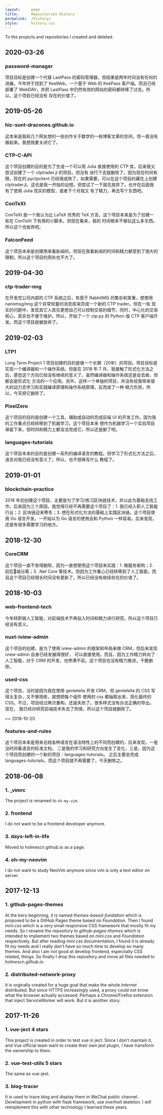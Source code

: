 ```yaml
---
layout:     page
title:      Repositories History
permalink:  /history/
style:      history.css
---
```


To the projects and repositories I created and deleted.

## 2020-03-26

### password-manager

项目目标是创建一个代替 LastPass 的密码管理器，但结果是两年时间没有任何的进展。今年终于找到了 KeeWeb，一个基于 Web 的 KeePass 客户端。而且已经部署了 WebDAV，并把 LastPass 中仍然有效的网站的密码都转移了过去。所以，这个项目已经没有 存在的价值了。

## 2019-05-26

### hic-sunt-dracones.github.io

这本来是我和几个网友想的一些创作关于数学的一些博客文章的空间，但一直没有做起来。我想我要关闭它了。

### CTP-C-API

这个项目创建的目的是为了生成一个可以用 Julia 直接使用的 CTP 库，后来我又尝试创建了一个 ctptrader.jl 的项目。但没有 进行下去就删除了。因为现在时间有限，现在的 pyctpclient 已经很成熟了，如果需要，可以在这个项目的藏在上创建 ctptrader.jl。这也是我一开始的设想。但尝试了一下就先放弃了。也许在后面我有了使用 Julia 现实的模型，或者下个月我又 有了精力，再去写个东西吧。

### ConTeXt

ConTeXt 是一个我认为比 LaTeX 优秀的 TeX 方言。这个项目本来是为了创建一些在 ConTeXt 下有用的小脚本。但现在看来，我的 时间根本不够玩这么多东西。所以这个也放弃吧。

### FalconFeed

这个项目本来是创建用来看新闻的。但现在我看新闻的时间和精力都受到了很大的限制，所以这个项目的用处也不大了。

## 2019-04-30

### ctp-trader-nng

在开发完公司内部的 CTP 系统之后，有感于 RabbitMQ 的繁杂和笨重，想使用 nanomsg/nng 这个非常轻量的消息库来完成一个新的 CTP trader。但在一些 现实的问题中，发现其它人其实更想自己可以控制交易的细节，同时，中心化的交易核心，其实也不便于维护。所以，开始了一个 ctp.py 的 Python 版 CTP 客户端开发。而这个项目就被放弃了。

## 2019-02-03

### LTP1

Long Term Project 1 项目创建的目的是做一个长期（20年）的项目。项目目标是实现一个编译器和一个操作系统。但是在 2018 年 7 月，我接触了形式化方法之后，感觉这个方向已经没有继续的意义了。虽然编译器和操作系统还是会去做，但都会是形式化 方法的一个应用。另外，这样一个单独的项目，并没有给我带来很大的动力去学习和实践编译原理和操作系统原理，反而成了一种 精力负担，所以，今天把它删除了。

### PixelZero

这个项目的目的是创建一个工具，辅助或自动的完成前端 UI 的开发工作。因为我的工作重点已经转移到了机器学习，这个项目本来 想作为机器学习一个实验项目保留下来，但时间和精力上都没法完成它。所以还是删了吧。

### languages-tutorials

这个项目本来的目的是创建一系列的编译语言的教程。但学习了形式化方法之后，语言对我已经没有意义了。所以，也不想再写什么 教程了。

## 2019-01-01

### blockchain-practice

2018 年初创建这个项目，主要是为了学习/练习区块链技术，并以此为基础去找工作。后来因为三个原因，我觉得已经不再需要这个项目了：1. 我已经入职人工智能行业；2. 区块链迎来寒冬；3. 想在形式化方法的基础上实践区块链。这个项目使用 Go 语言开发，一开始以为 Go 语言的使用会和 Python 一样容易。后来发现，还是有很多需要学习的地方。

## 2018-12-30

### CoreCRM

这个项目一直不舍得删除，因为一直想使用这个项目来实践：1. 微服务架构；2. 前后端分离；3. .Net Core 等技术。但因为工作重心已经转移到了人工智能，而且这个项目已经很长时间没有更新了，所以已经没有继续存在的价值了。

## 2018-10-03

### web-frontend-tech

今年转职做人工智能，对前端技术不再投入时间和精力进行研究，所以这个项目已经没有意义。

### nuxt-iview-admin

这个项目的创建，是为了使用 iview-admin 的框架和布局来做 CRM，但后来发现 iview-admin 自身已经发展得很好， 可以直接使用。而且，因为工作精力转向了人工智能，对于 CRM 的开发，也停滞不前。这个项目也没有精力推进，干脆删除。

### used-css

这个项目，当时是因为我在使用 gentelella 开发 CRM，但 gentelella 的 CSS 写得太复杂，又不够简练，就想把每个组件 使用的 css 都抽取出来，简化最终的 CSS。不过，项目经过两次重构，还是失败了。很多样式没有办法正确的导出。现在， 我已经对研究前端技术失去了热情，所以这个项目就删除了。

== 2018-10-20

### features-and-rules

这个项目本来是用来总结各种语言在语法特性上的不同而创建的，后来发现，一是没时间看语言的标准文档， 二是我的学习和研究方向发生了变化，三是，因为这个项目而创建的一个新的项目：languages-tutorials。 之后主要会完成 languages-tutorials，而这个项目就不再需要了，今天删除之。

## 2018-06-08

### 1. _vimrc

The project is renamed to `oh-my-vim`.

### 2. frontend

I do not want to be a frontend developer anymore.

### 3. days-left-in-life

Moved to holmescn.github.io as a page.

### 4. oh-my-neovim

I do not want to study NeoVim anymore since vim is only a text editor on server.

## 2017-12-13

### 1. github-pages-themes

At the bery beginning, it is named _themes-based-fundation_ which is proposed to be a GitHub Pages theme based on *Foundation*. Then I found *mini.css* which is a very small responsive CSS framework that mostly fit my needs. So I rename the repository to _github-pages-themes_ which is intended to implement two themes based on *mini.css* and *Foundation* respectively. But after reading *mini.css* documentation, I found it is already fit my needs and I really don’t have so much time to develop so many themes. And also I am not good at develop frontend, espectially CSS related, things. So finally I drop this repository and move all files needed to _holmescn.github.io_.

### 2. distributed-network-proxy

It is orginally created for a huge goal that make the whole _Internet_ distributed. But since HTTPS increasingly used, a proxy could not know what the browser actually accessed. Perhaps a Chrome/Firefox extension that inject ServiceWorker will work. But it is another story.

## 2017-11-26

### 1. vue-ject 4 stars

This project is created in order to test vue in ject. Since I don’t maintain it, and Vue official team want to create their own jest plugin, I have transform the ownership to them.

### 2. vue-test-utils 5 stars

The same as vue-jest.

### 3. blog-tracer

It is used to trace blog and display them in WeChat public channel. Development in python with flask framework, use _overholt_ skeleton. I will reimplement this with other technology I learned these years.
